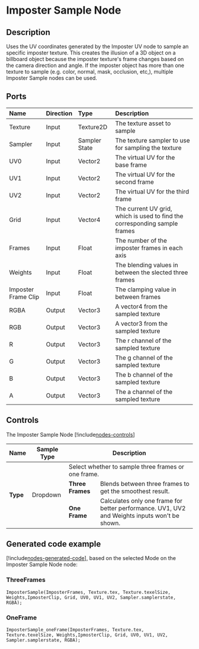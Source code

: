 # Imposter Sample Node

## Description

Uses the UV coordinates generated by the Imposter UV node to sample an specific imposter texture. 
This creates the illusion of a 3D object on a billboard object because the imposter texture's frame changes based on the camera direction and angle.
If the imposter object has more than one texture to sample (e.g. color, normal, mask, occlusion, etc,), multiple Imposter Sample nodes can be used.
## Ports

| Name        | Direction           | Type  | Description |
|:------------ |:-------------|:-----|:---|
| Texture | Input      |    Texture2D | The texture asset to sample |
| Sampler | Input      |    Sampler State | The texture sampler to use for sampling the texture |
| UV0 | Input      |    Vector2 | The virtual UV for the base frame |
| UV1 | Input      |    Vector2 | The virtual UV for the second frame |
| UV2 | Input      |    Vector2 | The virtual UV for the third frame |
| Grid | Input      |    Vector4 | The current UV grid, which is used to find the corresponding sample frames |
| Frames | Input      |    Float | The number of the imposter frames in each axis|
| Weights | Input      |    Float | The blending values in between the slected three frames|
| Imposter Frame Clip | Input      |    Float | The clamping value in between frames|
| RGBA | Output      |    Vector3 | A vector4 from the sampled texture |
| RGB | Output      |    Vector3 | A vector3 from the sampled texture |
| R | Output      |    Vector3 | The r channel of the sampled texture |
| G | Output      |    Vector3 | The g channel of the sampled texture |
| B | Output      |    Vector3 | The b channel of the sampled texture |
| A | Output      |    Vector3 | The a channel of the sampled texture |

## Controls

The Imposter Sample Node [!include[nodes-controls](./snippets/nodes-controls.md)]

<table>
<thead>
<tr>
<th><strong>Name</strong></th>
<th><strong>Sample Type</strong></th>
<th colspan="2"><strong>Description</strong></th>
</tr>
</thead>
<tbody>
<tr>
<td rowspan="3"><strong>Type</strong></td>
<td rowspan="3">Dropdown</td>
<td colspan="2">Select whether to sample three frames or one frame.</td>
</tr>
<tr>
<td><strong>Three Frames</strong></td>
<td>Blends between three frames to get the smoothest result.</td>
</tr>
<tr>
<td><strong>One Frame</strong></td>
<td>Calculates only one frame for better performance. UV1, UV2 and Weights inputs won't be shown.</td>
</tr>
</tbody>
</table>

## Generated code example

[!include[nodes-generated-code](./snippets/nodes-generated-code.md)], based on the selected Mode on the Imposter Sample Node node:

### ThreeFrames

```
ImposterSample(ImposterFrames, Texture.tex, Texture.texelSize, Weights,IpmosterClip, Grid, UV0, UV1, UV2, Sampler.samplerstate, RGBA);
```

### OneFrame

```
ImposterSample_oneFrame(ImposterFrames, Texture.tex, Texture.texelSize, Weights,IpmosterClip, Grid, UV0, UV1, UV2, Sampler.samplerstate, RGBA);
```
